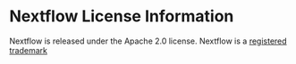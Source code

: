 # Nextflow License Information

Nextflow is released under the Apache 2.0 license. Nextflow is a [registered trademark](https://github.com/nextflow-io/trademark)
